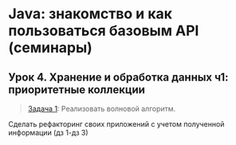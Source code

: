 # Java: знакомство и как пользоваться базовым API (семинары)
## Урок 4. Хранение и обработка данных ч1: приоритетные коллекции
> [Задача 1](https://github.com/XYI7I/GeekBrains/tree/main/Geek/JavaStart/lesson4/task1/task1/src/Main.java): Реализовать волновой алгоритм.
> 

Сделать рефакторинг своих приложений с учетом полученной информации (дз 1-дз 3)